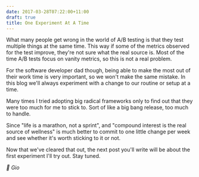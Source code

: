 ```yaml
---
date: 2017-03-28T07:22:00+11:00
draft: true
title: One Experiment At A Time
---
```


What many people get wrong in the world of A/B testing is that they test multiple things at the same time. This way if some of the metrics observed for the test improve, they're not sure what the real source is. Most of the time A/B tests focus on vanity metrics, so this is not a real problem.

For the software developer dad though, being able to make the most out of their work time is very important, so we won't make the same mistake. In this blog we'll always experiment with a change to our routine or setup at a time.

Many times I tried adopting big radical frameworks only to find out that they were too much for me to stick to. Sort of like a big bang release, too much to handle.

Since "life is a marathon, not a sprint", and "compound interest is the real source of wellness" is much better to commit to one little change per week and see whether it's worth sticking to it or not.

Now that we've cleared that out, the next post you'll write will be about the first experiment I'll try out. Stay tuned.

_👋 Gio_
